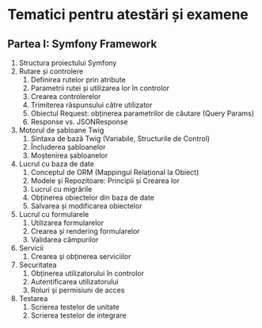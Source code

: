 # Tematici pentru atestări și examene

## Partea I: Symfony Framework
1. Structura proiectului Symfony
2. Rutare și controlere
   1. Definirea rutelor prin atribute
   2. Parametrii rutei și utilizarea lor în controlor
   3. Crearea controlerelor
   4. Trimiterea răspunsului către utilizator
   5. Obiectul Request: obținerea parametrilor de căutare (Query Params)
   6. Response vs. JSONResponse
3. Motorul de șabloane Twig
   1. Sintaxa de bază Twig (Variabile, Structurile de Control)
   2. Încluderea șabloanelor
   3. Moștenirea șabloanelor
4. Lucrul cu baza de date
   1. Conceptul de ORM (Mappingul Relațional la Obiect)
   2. Modele și Repozitoare: Principii și Crearea lor
   3. Lucrul cu migrările
   4. Obținerea obiectelor din baza de date
   5. Salvarea și modificarea obiectelor
5. Lucrul cu formularele
   1. Utilizarea formularelor
   2. Crearea și rendering formularelor
   3. Validarea câmpurilor
6. Servicii
   1. Crearea și obținerea serviciilor
7. Securitatea
   1. Obținerea utilizatorului în controlor
   2. Autentificarea utilizatorului
   3. Roluri și permisiuni de acces
8. Testarea
   1. Scrierea testelor de unitate
   2. Scrierea testelor de integrare